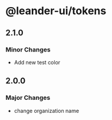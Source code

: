 # @leander-ui/tokens

## 2.1.0

### Minor Changes

- Add new test color

## 2.0.0

### Major Changes

- change organization name

